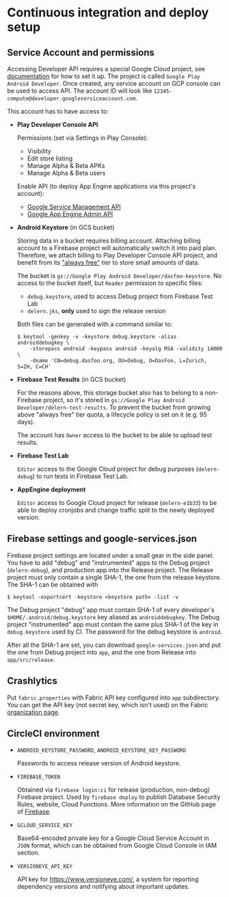 # Continuous integration and deploy setup

## Service Account and permissions

Accessing Developer API requires a special Google Cloud project, see
[documentation](https://developers.google.com/android-publisher/getting_started)
for how to set it up. The project is called `Google Play Android Developer`.
Once created, any service account on GCP console can be used to access API. The
account ID will look like `12345-compute@developer.googleserviceaccount.com`.

This account has to have access to:

* **Play Developer Console API**

  Permissions (set via Settings in Play Console):

  - Visibility
  - Edit store listing
  - Manage Alpha & Beta APKs
  - Manage Alpha & Beta users

  Enable API (to deploy App Engine applications via this project's account):

  - [Google Service Management API](https://console.developers.google.com/apis/api/servicemanagement.googleapis.com/)
  - [Google App Engine Admin API](https://console.developers.google.com/apis/api/appengine.googleapis.com/)

* **Android Keystore** (in GCS bucket)

  Storing data in a bucket requires billing account. Attaching billing account
  to a Firebase project will automatically switch it into paid plan. Therefore,
  we attach billing to Play Developer Console API project, and benefit from its
  ["always free"](https://cloud.google.com/free/docs/always-free-usage-limits)
  tier to store small amounts of data.

  The bucket is `gs://Google Play Android Developer/dasfoo-keystore`.
  No access to the bucket itself, but `Reader` permission to specific files:

  - `debug.keystore`, used to access Debug project from Firebase Test Lab
  - `delern.jks`, **only** used to sign the release version

  Both files can be generated with a command similar to:

  ```shell
  $ keytool -genkey -v -keystore debug.keystore -alias androiddebugkey \
      -storepass android -keypass android -keyalg RSA -validity 14000 \
      -dname 'CN=debug.dasfoo.org, OU=Debug, O=DasFoo, L=Zurich, S=ZH, C=CH'
  ```

* **Firebase Test Results** (in GCS bucket)

  For the reasons above, this storage bucket also has to belong to a
  non-Firebase project, so it's stored in
  `gs://Google Play Android Developer/delern-test-results`. To prevent the
  bucket from growing above "always free" tier quota, a lifecycle policy is set
  on it (e.g. 95 days).

  The account has `Owner` access to the bucket to be able to upload test
  results.

* **Firebase Test Lab**

  `Editor` access to the Google Cloud project for debug purposes
  (`delern-debug`) to run tests in Firebase Test Lab.

* **AppEngine deployment**

  `Editor` access to Google Cloud project for release (`delern-e1b33`) to be
  able to deploy cronjobs and change traffic split to the newly deployed
  version.

## Firebase settings and google-services.json

Firebase project settings are located under a small gear in the side panel.
You have to add "debug" and "instrumented" apps to the Debug project
(`delern-debug`), and production app into the Release project. The Release
project must only contain a single SHA-1, the one from the release keystore. The
SHA-1 can be obtained with

```shell
$ keytool -exportcert -keystore <keystore path> -list -v
```

The Debug project "debug" app must contain SHA-1 of every developer's
`$HOME/.android/debug.keystore` key aliased as `androiddebugkey`. The Debug
project "instrumented" app must contain the same plus SHA-1 of the key in
`debug.keystore` used by CI. The password for the debug keystore is `android`.

After all the SHA-1 are set, you can download `google-services.json` and put the
one from Debug project into `app`, and the one from Release into
`app/src/release`.

## Crashlytics

Put `fabric.properties` with Fabric API key configured into `app` subdirectory.
You can get the API key (not secret key, which isn't used) on the Fabric
[organization page](https://www.fabric.io/settings/organizations).

## CircleCI environment

* `ANDROID_KEYSTORE_PASSWORD`, `ANDROID_KEYSTORE_KEY_PASSWORD`

  Passwords to access release version of Android keystore.

* `FIREBASE_TOKEN`

  Obtained via `firebase login:ci` for release (production, non-debug) Firebase
  project. Used by `firebase deploy` to publish Database Security Rules,
  website, Cloud Functions. More information on the GitHub page of
  [Firebase](https://github.com/firebase/firebase-tools#using-with-ci-systems).

* `GCLOUD_SERVICE_KEY`

  Base64-encoded private key for a Google Cloud Service Account in `JSON`
  format, which can be obtained from Google Cloud Console in IAM section.

* `VERSIONEYE_API_KEY`

  API key for https://www.versioneye.com/, a system for reporting dependency
  versions and notifying about important updates.
